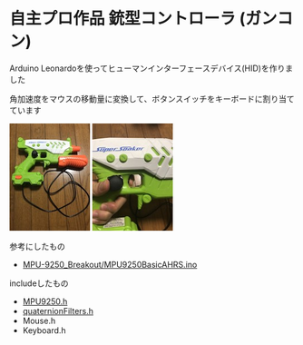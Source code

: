 # 自主プロ作品 銃型コントローラ (ガンコン)

Arduino Leonardoを使ってヒューマンインターフェースデバイス(HID)を作りました

角加速度をマウスの移動量に変換して、ボタンスイッチをキーボードに割り当てています

![ガンコンの概観](./01.jpg)
![トリガー部分](./02.jpg)

参考にしたもの
- [MPU-9250_Breakout/MPU9250BasicAHRS.ino](https://github.com/sparkfun/MPU-9250_Breakout/blob/master/Libraries/Arduino/examples/MPU9250BasicAHRS/MPU9250BasicAHRS.ino)

includeしたもの
- [MPU9250.h](https://github.com/sparkfun/MPU-9250_Breakout/blob/master/Libraries/Arduino/src/MPU9250.h)
- [quaternionFilters.h](https://github.com/sparkfun/MPU-9250_Breakout/blob/master/Libraries/Arduino/src/quaternionFilters.h)
- Mouse.h
- Keyboard.h